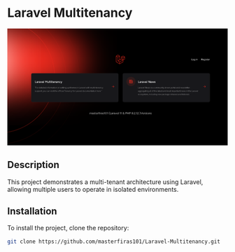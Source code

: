 # Laravel Multitenancy

![Project Screenshot](https://github.com/masterfiras101/laravel-multitenancy-project/blob/f9dff79032c188492ad6499a54cc8e929e33f065/public/assets/screenshots/index_page.png)

## Description
This project demonstrates a multi-tenant architecture using Laravel, allowing multiple users to operate in isolated environments.

## Installation

To install the project, clone the repository:

```bash
git clone https://github.com/masterfiras101/Laravel-Multitenancy.git
